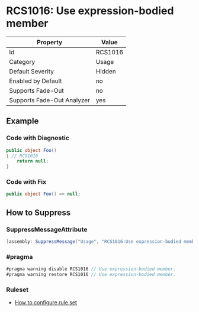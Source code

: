 # RCS1016: Use expression\-bodied member

Property | Value
--- | ---
Id|RCS1016
Category|Usage
Default Severity|Hidden
Enabled by Default|no
Supports Fade\-Out|no
Supports Fade\-Out Analyzer|yes

## Example

### Code with Diagnostic

```csharp
public object Foo()
{ // RCS1016
    return null;
}
```

### Code with Fix

```csharp
public object Foo() => null;
```

## How to Suppress

### SuppressMessageAttribute

```csharp
[assembly: SuppressMessage("Usage", "RCS1016:Use expression-bodied member.", Justification = "<Pending>")]
```

### \#pragma

```csharp
#pragma warning disable RCS1016 // Use expression-bodied member.
#pragma warning restore RCS1016 // Use expression-bodied member.
```

### Ruleset

* [How to configure rule set](../HowToConfigureAnalyzers.md)
